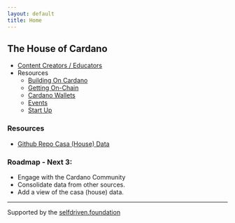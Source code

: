 ```yaml
---
layout: default
title: Home
---
```


## The House of Cardano 

- [Content Creators / Educators](/creators/education/)
- Resources
    - [Building On Cardano](https://www.cardano.build)
    - [Getting On-Chain](https://www.selfdriven.support/guides/getting-on-chain/)
    - [Cardano Wallets](https://cardanowallets.io)
    - [Events](https://cardano.events)
    - [Start Up](/resources/startup/)

### Resources
- [Github Repo Casa (House) Data](https://github.com/selfdriven-octo/cardano-casa/tree/main/data)

### Roadmap - Next 3:
- Engage with the Cardano Community
- Consolidate data from other sources.
- Add a view of the casa (house) data.

---
Supported by the [selfdriven.foundation](https://selfdriven.foundation)